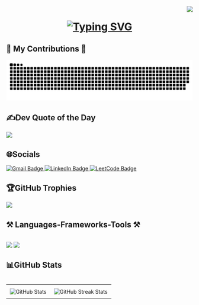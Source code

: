 <img align="right" src="https://visitor-badge.laobi.icu/badge?page_id=A-lesaca.A-lesaca" />

<h1 align="center">
<a href="https://git.io/typing-svg"><img src="https://readme-typing-svg.demolab.com?font=Fira+Code&size=30&pause=1000&width=435&lines=Hi+I'm+Angelo+Lesaca%F0%9F%91%8B" alt="Typing SVG" /></a>


## 🐍 My Contributions 🐍
![snake gif](https://github.com/A-lesaca/A-lesaca/blob/output/github-snake-dark.svg)

<!-- Proudly created with GPRM ( https://gprm.itsvg.in ) -->
## ✍️Dev Quote of the Day
![](https://quotes-github-readme.vercel.app/api?type=horizontal&theme=radical)


## 🌐Socials
<div align="left"> 
  <a href="mailto:lesacaangelobusiness@gmail.com">
    <img src="https://img.shields.io/badge/Gmail-D14836?logo=gmail&logoColor=white" alt="Gmail Badge" />
  </a>

  <a href="https://www.linkedin.com/in/angelo-lesaca-231ab3323" target="_blank">
    <img src="https://img.shields.io/badge/LinkedIn-%230077B5.svg?logo=linkedin&logoColor=white" alt="LinkedIn Badge" />
  </a>

  <a href="https://leetcode.com/a_lesaca1/" target="_blank">
    <img src="https://img.shields.io/badge/LeetCode-FFA116?logo=leetcode&logoColor=black" alt="LeetCode Badge" />
  </a>
</div>


 ## 🏆GitHub Trophies
![](https://github-profile-trophy.vercel.app/?username=A-lesaca&theme=radical&no-frame=false&no-bg=true&margin-w=4)

 
<h2 align="left">⚒️ Languages-Frameworks-Tools ⚒️</h2>
<br/>
<div align="left">
    <img src="https://skillicons.dev/icons?i=html,vscode,github,notion,pycharm," />
    <img src="https://skillicons.dev/icons?i=,python,java,mysql," /><br>
</div>


## 📊GitHub Stats
<table align="right">
  <tr>
    <td style="padding: 10px;">
      <img src="https://github-readme-stats.vercel.app/api?username=A-lesaca&theme=dark&hide_border=false&include_all_commits=false&count_private=false" alt="GitHub Stats" />
    </td>
    <td style="padding: 10px;">
      <img src="https://github-readme-streak-stats.herokuapp.com/?user=A-lesaca&theme=dark&hide_border=false" alt="GitHub Streak Stats" />
    </td>
  </tr>
</table>

<a href="https://git.io/typing-svg" target="_blank">
  <img src="https://readme-typing-svg.demolab.com?font=Fira+Code&size=30&pause=1000&width=435&lines=Thanks+for+visiting" alt="Typing SVG" style="display:block; margin: 0 auto;" />
</a>

